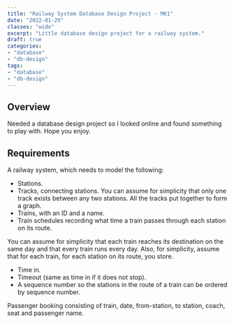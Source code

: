 ```yaml
---
title: "Railway System Database Design Project - MK1"
date: "2022-01-29"
classes: "wide"
excerpt: "Little database design project for a railway system."
draft: true
categories:
- "database"
- "db-design"
tags:
- "database"
- "db-design"
---
```


## Overview

Needed a database design project so I looked online and found something to play with. Hope you enjoy.

## Requirements

A railway system, which needs to model the following:

- Stations.
- Tracks, connecting stations. You can assume for simplicity that only one track exists between any two stations. All the tracks put together to form a graph.
- Trains, with an ID and a name.
- Train schedules recording what time a train passes through each station on its route.

You can assume for simplicity that each train reaches its destination on the same day 
and that every train runs every day. Also, for simplicity, assume that for each train, 
for each station on its route, you store.

- Time in.
- Timeout (same as time in if it does not stop).
- A sequence number so the stations in the route of a train can be ordered by sequence number.

Passenger booking consisting of train, date, from-station, to station, coach, seat and passenger name.